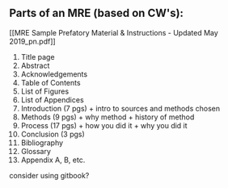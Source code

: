 ## Parts of an MRE (based on CW's):
[[MRE Sample Prefatory Material & Instructions - Updated May 2019_pn.pdf]]

1. Title page
2. Abstract
3. Acknowledgements
4. Table of Contents
5. List of Figures
6. List of Appendices
7. Introduction (7 pgs) + intro to sources and methods chosen
8. Methods (9 pgs) + why method + history of method
9. Process (17 pgs) + how you did it + why you did it
10. Conclusion (3 pgs)
11. Bibliography
12. Glossary
13. Appendix A, B, etc.

consider using gitbook?
